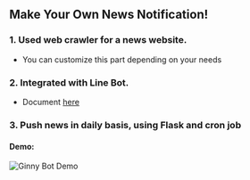 ## Make Your Own News Notification!

### 1. Used web crawler for a news website.<br>
- You can customize this part depending on your needs

### 2. Integrated with Line Bot.
- Document [here](https://developers.line.biz/en/docs/messaging-api/)

### 3. Push news in daily basis, using Flask and cron job


####  Demo:
![Ginny Bot Demo](ginnybot_demo.gif)